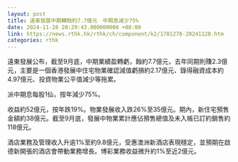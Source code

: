 ```yaml
---
layout: post
title: 遠東發展中期轉蝕約7.7億元　中期息減少75%
date: 2024-11-28 20:29:43.000000000 +08:00
link: https://news.rthk.hk/rthk/ch/component/k2/1781278-20241128.htm
categories: rthk
---
```


遠東發展公布，截至9月底，中期業績盈轉虧，蝕約7.7億元，去年同期則賺2.3億元，主要是一個香港發展中住宅物業確認減值虧損約2.17億元、錄得融資成本約4.97億元、投資物業公平值減少等拖累。

派中期息每股1仙，按年減少75%。

收益約52億元，按年跌19%。物業發展收入跌26%至35億元。期內，新住宅預售金額約38億元。截至9月底，發展中物業累計應佔預售總值及未入帳已訂約銷售約118億元。

酒店業務及管理收入升逾1%至約9.8億元，受惠澳洲新酒店表現穩定，並預期在啟德新開張的酒店會帶動業務增長。博彩業務收益微升約1%至近2億元。
